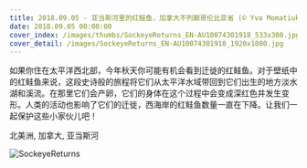 ```yaml
---
title: 2018.09.05 - 亚当斯河里的红鲑鱼，加拿大不列颠哥伦比亚省 (© Yva Momatiuk and John Eastcott/Minden Pictures)
date: 2018.09.05 00:00:00
cover_index: /images/thumbs/SockeyeReturns_EN-AU10074301918_533x300.jpg
cover_detail: /images/SockeyeReturns_EN-AU10074301918_1920x1080.jpg
---
```


如果你住在太平洋西北部，今年秋天你可能有机会看到迁徙的红鲑鱼。对于壁纸中的红鲑鱼来说，这段史诗般的旅程将它们从太平洋水域带回到它们出生的地方淡水湖和溪流。在那里它们会产卵，它们的身体在这个过程中会变成深红色并发生变形。人类的活动也影响了它们的迁徙，西海岸的红鲑鱼数量一直在下降。让我们一起保护这些小家伙儿吧！

北美洲, 加拿大, 亚当斯河

![SockeyeReturns](/images/SockeyeReturns_EN-AU10074301918_1920x1080.jpg)
